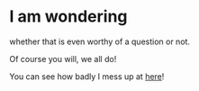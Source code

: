 # I am wondering
whether that is even worthy of a question or not.

Of course you will, we all do!

You can see how badly I mess up at [here](http://EtherTyper.com)!
